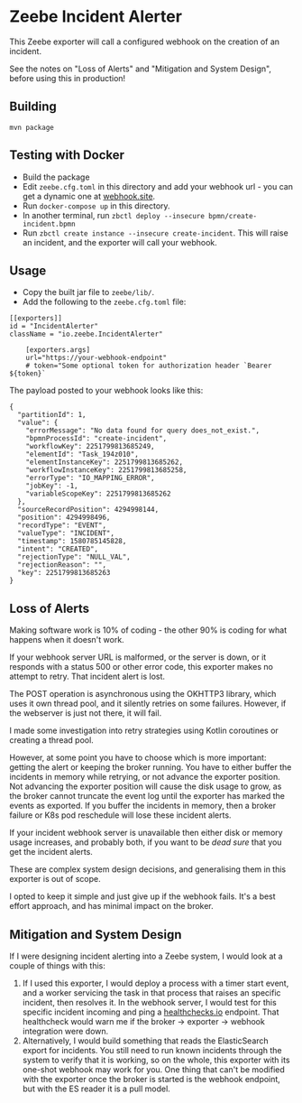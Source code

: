 # Zeebe Incident Alerter

This Zeebe exporter will call a configured webhook on the creation of an incident. 

See the notes on "Loss of Alerts" and "Mitigation and System Design", before using this in production!

## Building

```
mvn package
```

## Testing with Docker

* Build the package
* Edit `zeebe.cfg.toml` in this directory and add your webhook url - you can get a dynamic one at [webhook.site](https://webhook.site/).
* Run `docker-compose up` in this directory.
* In another terminal, run `zbctl deploy --insecure bpmn/create-incident.bpmn`
* Run `zbctl create instance --insecure create-incident`. This will raise an incident, and the exporter will call your webhook.

## Usage

* Copy the built jar file to `zeebe/lib/`. 
* Add the following to the `zeebe.cfg.toml` file:

```
[[exporters]]
id = "IncidentAlerter"
className = "io.zeebe.IncidentAlerter"

    [exporters.args]
    url="https://your-webhook-endpoint"
    # token="Some optional token for authorization header `Bearer ${token}`
```

The payload posted to your webhook looks like this: 

```
{
  "partitionId": 1,
  "value": {
    "errorMessage": "No data found for query does_not_exist.",
    "bpmnProcessId": "create-incident",
    "workflowKey": 2251799813685249,
    "elementId": "Task_194z010",
    "elementInstanceKey": 2251799813685262,
    "workflowInstanceKey": 2251799813685258,
    "errorType": "IO_MAPPING_ERROR",
    "jobKey": -1,
    "variableScopeKey": 2251799813685262
  },
  "sourceRecordPosition": 4294998144,
  "position": 4294998496,
  "recordType": "EVENT",
  "valueType": "INCIDENT",
  "timestamp": 1580785145828,
  "intent": "CREATED",
  "rejectionType": "NULL_VAL",
  "rejectionReason": "",
  "key": 2251799813685263
}
```

## Loss of Alerts

Making software work is 10% of coding - the other 90% is coding for what happens when it doesn't work.

If your webhook server URL is malformed, or the server is down, or it responds with a status 500 or other error code, this exporter makes no attempt to retry. That incident alert is lost.

The POST operation is asynchronous using the OKHTTP3 library, which uses it own thread pool, and it silently retries on some failures. However, if the webserver is just not there, it will fail.

I made some investigation into retry strategies using Kotlin coroutines or creating a thread pool.

However, at some point you have to choose which is more important: getting the alert or keeping the broker running. You have to either buffer the incidents in memory while retrying, or not advance the exporter position. Not advancing the exporter position will cause the disk usage to grow, as the broker cannot truncate the event log until the exporter has marked the events as exported. If you buffer the incidents in memory, then a broker failure or K8s pod reschedule will lose these incident alerts.

If your incident webhook server is unavailable then either disk or memory usage increases, and probably both, if you want to be _dead sure_ that you get the incident alerts. 

These are complex system design decisions, and generalising them in this exporter is out of scope.

I opted to keep it simple and just give up if the webhook fails. It's a best effort approach, and has minimal impact on the broker.

## Mitigation and System Design

If I were designing incident alerting into a Zeebe system, I would look at a couple of things with this:

1. If I used this exporter, I would deploy a process with a timer start event, and a worker servicing the task in that process that raises an specific incident, then resolves it. In the webhook server, I would test for this specific incident incoming and ping a [healthchecks.io](https://healthchecks.io) endpoint. That healthcheck would warn me if the broker -> exporter -> webhook integration were down.
2. Alternatively, I would build something that reads the ElasticSearch export for incidents. You still need to run known incidents through the system to verify that it is working, so on the whole, this exporter with its one-shot webhook may work for you. One thing that can't be modified with the exporter once the broker is started is the webhook endpoint, but with the ES reader it is a pull model.

